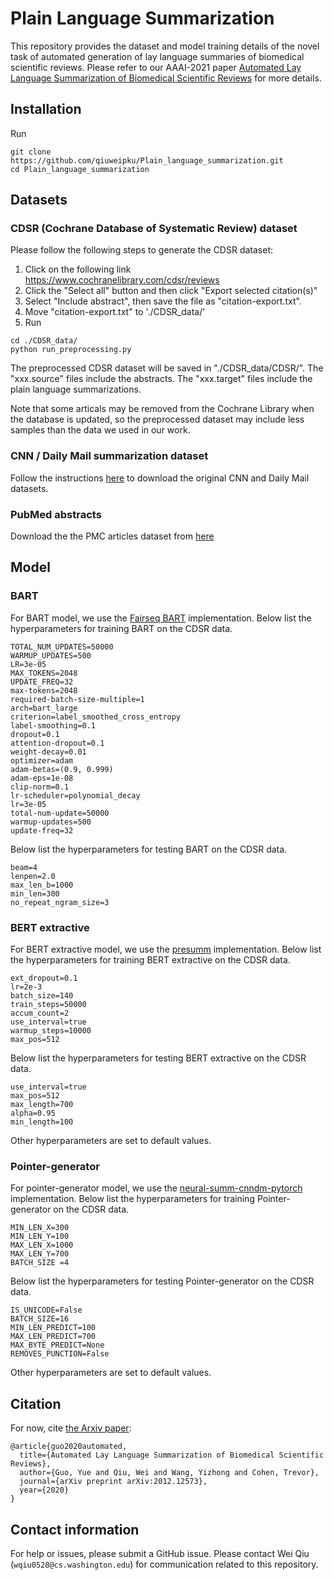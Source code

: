 # Plain Language Summarization
This repository provides the dataset and model training details of the novel task of automated generation of lay language summaries of biomedical scientific reviews. Please refer to our AAAI-2021 paper [Automated Lay Language Summarization of Biomedical Scientific Reviews](https://arxiv.org/abs/2012.12573) for more details.

## Installation
Run
```
git clone https://github.com/qiuweipku/Plain_language_summarization.git
cd Plain_language_summarization
```

## Datasets
### CDSR (Cochrane Database of Systematic Review) dataset
Please follow the following steps to generate the CDSR dataset:
1. Click on the following link https://www.cochranelibrary.com/cdsr/reviews
2. Click the "Select all" button and then click "Export selected citation(s)"
3. Select "Include abstract", then save the file as "citation-export.txt".
4. Move "citation-export.txt" to './CDSR_data/'
5. Run
```
cd ./CDSR_data/
python run_preprocessing.py
```

The preprocessed CDSR dataset will be saved in "./CDSR_data/CDSR/". The "xxx.source" files include the abstracts. The "xxx.target" files include the plain language summarizations.

Note that some articals may be removed from the Cochrane Library when the database is updated, so the preprocessed dataset may include less samples than the data we used in our work. 

### CNN / Daily Mail summarization dataset
Follow the instructions [here](https://github.com/abisee/cnn-dailymail) to download the original CNN and Daily Mail datasets.

### PubMed abstracts
Download the the PMC articles dataset from [here](https://www.kaggle.com/cvltmao/pmc-articles)

## Model
### BART
For BART model, we use the [Fairseq BART](https://github.com/pytorch/fairseq) implementation. Below list the hyperparameters for training BART on the CDSR data.
```
TOTAL_NUM_UPDATES=50000
WARMUP_UPDATES=500
LR=3e-05
MAX_TOKENS=2048
UPDATE_FREQ=32
max-tokens=2048
required-batch-size-multiple=1
arch=bart_large
criterion=label_smoothed_cross_entropy
label-smoothing=0.1
dropout=0.1
attention-dropout=0.1
weight-decay=0.01
optimizer=adam
adam-betas=(0.9, 0.999)
adam-eps=1e-08
clip-norm=0.1
lr-scheduler=polynomial_decay
lr=3e-05
total-num-update=50000
warmup-updates=500
update-freq=32
```
Below list the hyperparameters for testing BART on the CDSR data.
```
beam=4
lenpen=2.0
max_len_b=1000
min_len=300
no_repeat_ngram_size=3
```

### BERT extractive
For BERT extractive model, we use the [presumm](https://github.com/nlpyang/presumm) implementation. Below list the hyperparameters for training BERT extractive on the CDSR data.
```
ext_dropout=0.1
lr=2e-3
batch_size=140
train_steps=50000
accum_count=2
use_interval=true
warmup_steps=10000
max_pos=512
```
Below list the hyperparameters for testing BERT extractive on the CDSR data.
```
use_interval=true
max_pos=512
max_length=700
alpha=0.95
min_length=100
```
Other hyperparameters are set to default values.

### Pointer-generator 
For pointer-generator  model, we use the [neural-summ-cnndm-pytorch](https://github.com/lipiji/neural-summ-cnndm-pytorch/) implementation. Below list the hyperparameters for training Pointer-generator on the CDSR data.
```
MIN_LEN_X=300
MIN_LEN_Y=100
MAX_LEN_X=1000
MAX_LEN_Y=700
BATCH_SIZE =4
```
Below list the hyperparameters for testing Pointer-generator on the CDSR data.
```
IS_UNICODE=False
BATCH_SIZE=16
MIN_LEN_PREDICT=100
MAX_LEN_PREDICT=700
MAX_BYTE_PREDICT=None
REMOVES_PUNCTION=False
```
Other hyperparameters are set to default values.

## Citation
For now, cite [the Arxiv paper](https://arxiv.org/abs/2012.12573):

```
@article{guo2020automated,
  title={Automated Lay Language Summarization of Biomedical Scientific Reviews},
  author={Guo, Yue and Qiu, Wei and Wang, Yizhong and Cohen, Trevor},
  journal={arXiv preprint arXiv:2012.12573},
  year={2020}
}
```


## Contact information

For help or issues, please submit a GitHub issue. Please contact Wei Qiu
(`wqiu0528@cs.washington.edu`) for communication related to this repository.